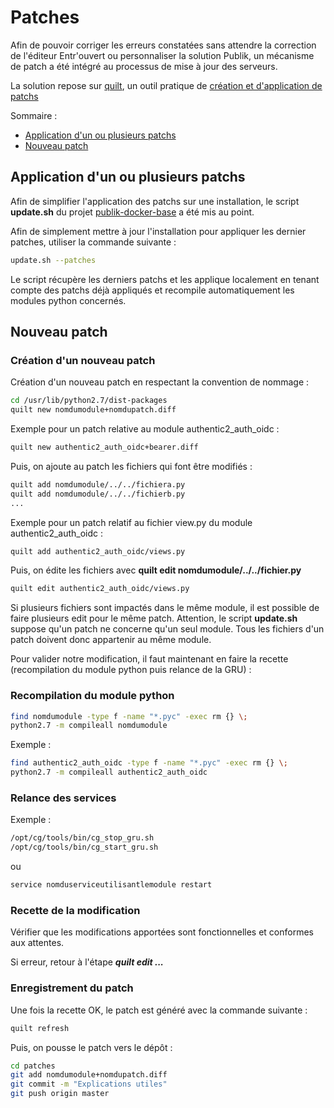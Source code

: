 # Patches

Afin de pouvoir corriger les erreurs constatées sans attendre la correction de l'éditeur Entr'ouvert ou personnaliser la solution Publik, un mécanisme de patch a été intégré au processus de mise à jour des serveurs.

La solution repose sur [quilt](https://wiki.debian.org/UsingQuilt), un outil pratique de [création et d'application de patchs](http://www.shakthimaan.com/downloads/glv/quilt-tutorial/quilt-doc.pdf)

Sommaire :
 - [Application d'un ou plusieurs patchs](#application-dun-patch)
 - [Nouveau patch](#nouveau-patch)

## Application d'un ou plusieurs patchs

Afin de simplifier l'application des patchs sur une installation, le script **update.sh** du projet [publik-docker-base](https://github.com/departement-loire-atlantique/publik-docker-base) a été mis au point.

Afin de simplement mettre à jour l'installation pour appliquer les dernier patches, utiliser la commande suivante :

```bash
update.sh --patches
```

Le script récupère les derniers patchs et les applique localement en tenant compte des patchs déjà appliqués et recompile automatiquement les modules python concernés.

## Nouveau patch

### Création d'un nouveau patch

Création d'un nouveau patch en respectant la convention de nommage :

```bash
cd /usr/lib/python2.7/dist-packages
quilt new nomdumodule+nomdupatch.diff
```

Exemple pour un patch relative au module authentic2_auth_oidc :

```bash
quilt new authentic2_auth_oidc+bearer.diff
```

Puis, on ajoute au patch les fichiers qui font être modifiés :

```bash
quilt add nomdumodule/../../fichiera.py
quilt add nomdumodule/../../fichierb.py
...
```

Exemple pour un patch relatif au fichier view.py du module authentic2_auth_oidc :

```bash
quilt add authentic2_auth_oidc/views.py
```

Puis, on édite les fichiers avec **quilt edit nomdumodule/../../fichier.py**

```bash
quilt edit authentic2_auth_oidc/views.py
```

Si plusieurs fichiers sont impactés dans le même module, il est possible de faire plusieurs edit pour le même patch. Attention, le script **update.sh** suppose qu'un patch ne concerne qu'un seul module. Tous les fichiers d'un patch doivent donc appartenir au même module.

Pour valider notre modification, il faut maintenant en faire la recette (recompilation du module python puis relance de la GRU) :

### Recompilation du module python

```bash
find nomdumodule -type f -name "*.pyc" -exec rm {} \;
python2.7 -m compileall nomdumodule 
```

Exemple :

```bash
find authentic2_auth_oidc -type f -name "*.pyc" -exec rm {} \;
python2.7 -m compileall authentic2_auth_oidc
```

### Relance des services

Exemple :

```bash
/opt/cg/tools/bin/cg_stop_gru.sh
/opt/cg/tools/bin/cg_start_gru.sh
```

ou

```bash
service nomduserviceutilisantlemodule restart
```

### Recette de la modification

Vérifier que les modifications apportées sont fonctionnelles et conformes aux attentes.

Si erreur, retour à l'étape ***quilt edit ...***

### Enregistrement du patch

Une fois la recette OK, le patch est généré avec la commande suivante :

```bash
quilt refresh
```

Puis, on pousse le patch vers le dépôt :

```bash
cd patches
git add nomdumodule+nomdupatch.diff
git commit -m "Explications utiles"
git push origin master
```

